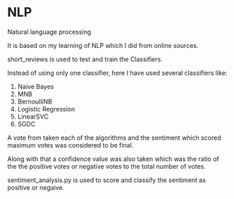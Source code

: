 # NLP
Natural language processing 

It is based on my learning of NLP which I did from online sources.

short_reviews is used to test and train the Classifiers.

Instead of using only one classifier, here I have used several classifiers like:

1. Naive Bayes
2. MNB 
3. BernoulliNB
4. Logistic Regression
5. LinearSVC
6. SGDC

A vote from taken each of the algorithms and the sentiment which scored maximum votes was considered to be final.

Along with that a confidence value was also taken which was the ratio of the the positive votes or negative votes 
to the total number of votes.

sentiment_analysis.py is used to score and classify the sentiment as positive or negaive.
